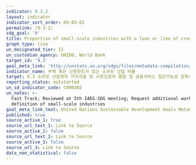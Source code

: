 ```yaml
---
indicator: 9.3.2
layout: indicator
indicator_sort_order: 09-03-02
permalink: /9-3-2/
sdg_goal: '9'
title: Proportion of small-scale industries with a loan or line of credit
graph_type: line
un_designated_tier: II
un_custodian_agency: UNIDO, World Bank
target_id: '9.3'
goal_meta_link: 'http://unstats.un.org/sdgs/files/metadata-compilation/Metadata-Goal-9.pdf'
indicator_name: 부채 혹은 신용한도가 있는 소규모 산업 비율
target: 9.3 소규모 산업체의 가치사슬 및 시장으로의 통합 및 금융서비스 접근가능성 강화(특히 개발도상국)
reporting_status: notstarted
un_sd_indicator_code: C090302
un_notes: >-
  Fast Track; Reviewed at 5th IAEG-SDG meeting; Request additional work on the
  definition of small-scale industries
goal_meta_link_text: United Nations Sustainable Development Goals Metadata (pdf 663kB)
published: true
source_active_1: true
source_url_text_1: Link to Source
source_active_2: false
source_url_text_2: Link to Source
source_active_3: false
source_url_3: Link to Source
data_non_statistical: false
---
```


